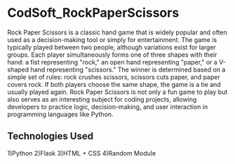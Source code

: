 # CodSoft_RockPaperScissors
Rock Paper Scissors is a classic hand game that is widely popular and often used as a decision-making tool or simply for entertainment. The game is typically played between two people, although variations exist for larger groups. Each player simultaneously forms one of three shapes with their hand: a fist representing "rock," an open hand representing "paper," or a V-shaped hand representing "scissors." The winner is determined based on a simple set of rules: rock crushes scissors, scissors cuts paper, and paper covers rock. If both players choose the same shape, the game is a tie and usually played again. Rock Paper Scissors is not only a fun game to play but also serves as an interesting subject for coding projects, allowing developers to practice logic, decision-making, and user interaction in programming languages like Python.

## Technologies Used
1)Python
2)Flask
3)HTML + CSS
4)Random Module
